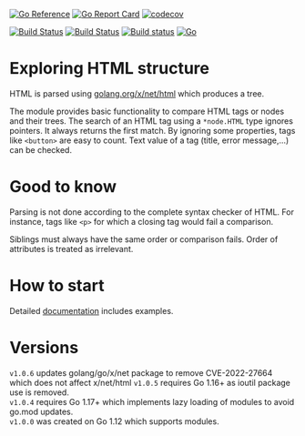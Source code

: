 [![Go Reference](https://pkg.go.dev/badge/github.com/iwdgo/htmlutils.svg)](https://pkg.go.dev/github.com/iwdgo/htmlutils)
[![Go Report Card](https://goreportcard.com/badge/github.com/iwdgo/htmlutils)](https://goreportcard.com/report/github.com/iwdgo/htmlutils)
[![codecov](https://codecov.io/gh/iWdGo/htmlutils/branch/master/graph/badge.svg)](https://codecov.io/gh/iWdGo/htmlutils)

[![Build Status](https://app.travis-ci.com/iwdgo/htmlutils.svg?branch=master)](https://app.travis-ci.com/iwdgo/htmlutils)
[![Build Status](https://api.cirrus-ci.com/github/iwdgo/htmlutils.svg)](https://cirrus-ci.com/github/iwdgo/htmlutils)
[![Build status](https://ci.appveyor.com/api/projects/status/v6ce70t0jmqgehpw?svg=true)](https://ci.appveyor.com/project/iWdGo/htmlutils)
[![Go](https://github.com/iwdgo/htmlutils/actions/workflows/go.yml/badge.svg)](https://github.com/iwdgo/htmlutils/actions/workflows/go.yml)

# Exploring HTML structure

HTML is parsed using [golang.org/x/net/html](https://pkg.go.dev/golang.org/x/net/html) which produces a tree.

The module provides basic functionality to compare HTML tags or nodes and their trees.
The search of an HTML tag using a `*node.HTML` type ignores pointers.
It always returns the first match. By ignoring some properties, tags like `<button>` are easy to count.
Text value of a tag (title, error message,...) can be checked.

# Good to know

Parsing is not done according to the complete syntax checker of HTML.
For instance, tags like `<p>` for which a closing tag would fail a comparison.

Siblings must always have the same order or comparison fails.
Order of attributes is treated as irrelevant.

# How to start

Detailed [documentation](https://pkg.go.dev/github.com/iwdgo/htmlutils) includes examples.

# Versions

`v1.0.6` updates golang/go/x/net package to remove CVE-2022-27664 which does not affect x/net/html 
`v1.0.5` requires Go 1.16+ as ioutil package use is removed.  
`v1.0.4` requires Go 1.17+ which implements lazy loading of modules to avoid go.mod updates.  
`v1.0.0` was created on Go 1.12 which supports modules.

